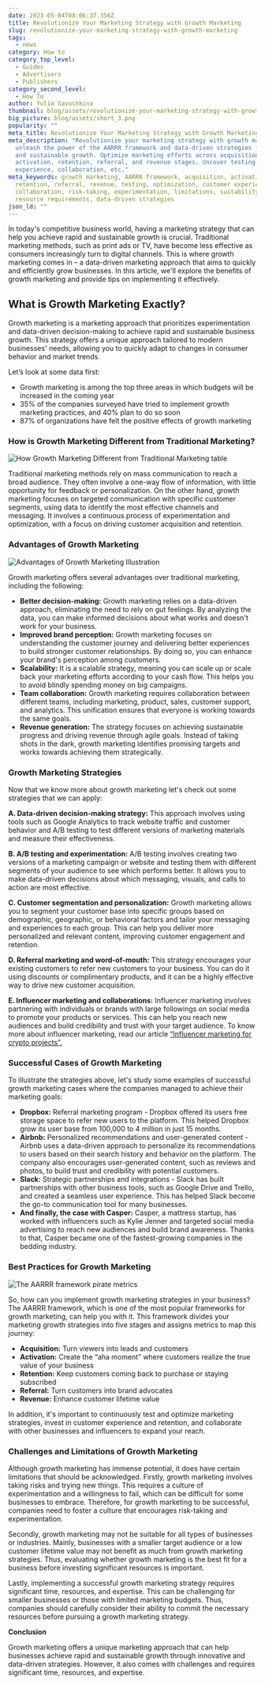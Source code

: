 ```yaml
---
date: 2023-05-04T08:06:37.356Z
title: Revolutionize Your Marketing Strategy with Growth Marketing
slug: revolutionize-your-marketing-strategy-with-growth-marketing
tags:
  - news
category: How to
category_top_level:
  - Guides
  - Advertisers
  - Publishers
category_second_level:
  - How To
author: Yulia Savushkina
thumbnail: blog/assets/revolutionize-your-marketing-strategy-with-growth-marketing.-part-1.png
big_picture: blog/assets/short_3.png
popularity: ""
meta_title: Revolutionize Your Marketing Strategy with Growth Marketing | AADS Blog
meta_description: "Revolutionize your marketing strategy with growth marketing:
  unleash the power of the AARRR framework and data-driven strategies for rapid
  and sustainable growth. Optimize marketing efforts across acquisition,
  activation, retention, referral, and revenue stages. Uncover testing, customer
  experience, collaboration, etc."
meta_keywords: growth marketing, AARRR framework, acquisition, activation,
  retention, referral, revenue, testing, optimization, customer experience,
  collaboration, risk-taking, experimentation, limitations, suitability,
  resource requirements, data-driven strategies
json_ld: ""
---
```

In today's competitive business world, having a marketing strategy that can help you achieve rapid and sustainable growth is crucial. Traditional marketing methods, such as print ads or TV, have become less effective as consumers increasingly turn to digital channels. This is where growth marketing comes in – a data-driven marketing approach that aims to quickly and efficiently grow businesses. In this article, we'll explore the benefits of growth marketing and provide tips on implementing it effectively.

## What is Growth Marketing Exactly?

Growth marketing is a marketing approach that prioritizes experimentation and data-driven decision-making to achieve rapid and sustainable business growth. This strategy offers a unique approach tailored to modern businesses' needs, allowing you to quickly adapt to changes in consumer behavior and market trends.

Let’s look at some data first:

* Growth marketing is among the top three areas in which budgets will be increased in the coming year
* 35% of the companies surveyed have tried to implement growth marketing practices, and 40% plan to do so soon
* 87% of organizations have felt the positive effects of growth marketing

### How is Growth Marketing Different from Traditional Marketing?

![How Growth Marketing Different from Traditional Marketing table](/blog/assets/growth-marketing-vs-traditional-marketing.webp "How Growth Marketing Different from Traditional Marketing table")

Traditional marketing methods rely on mass communication to reach a broad audience. They often involve a one-way flow of information, with little opportunity for feedback or personalization. On the other hand, growth marketing focuses on targeted communication with specific customer segments, using data to identify the most effective channels and messaging. It involves a continuous process of experimentation and optimization, with a focus on driving customer acquisition and retention.

### **Advantages of Growth Marketing**

![Advantages of Growth Marketing Illustration ](/blog/assets/growth-marketing-avantages.webp "Advantages of Growth Marketing Illustration ")

Growth marketing offers several advantages over traditional marketing, including the following:

* **Better decision-making:** Growth marketing relies on a data-driven approach, eliminating the need to rely on gut feelings. By analyzing the data, you can make informed decisions about what works and doesn't work for your business.
* **Improved brand perception:** Growth marketing focuses on understanding the customer journey and delivering better experiences to build stronger customer relationships. By doing so, you can enhance your brand's perception among customers.
* **Scalability:** It is a scalable strategy, meaning you can scale up or scale back your marketing efforts according to your cash flow. This helps you to avoid blindly spending money on big campaigns.
* **Team collaboration:** Growth marketing requires collaboration between different teams, including marketing, product, sales, customer support, and analytics. This unification ensures that everyone is working towards the same goals.
* **Revenue generation:** The strategy focuses on achieving sustainable progress and driving revenue through agile goals. Instead of taking shots in the dark, growth marketing identifies promising targets and works towards achieving them strategically.

### **Growth Marketing Strategies**

Now that we know more about growth marketing let's check out some strategies that we can apply:

**A. Data-driven decision-making strategy:** This approach involves using tools such as Google Analytics to track website traffic and customer behavior and A/B testing to test different versions of marketing materials and measure their effectiveness.

**B. A/B testing and experimentation:** A/B testing involves creating two versions of a marketing campaign or website and testing them with different segments of your audience to see which performs better. It allows you to make data-driven decisions about which messaging, visuals, and calls to action are most effective.

**C. Customer segmentation and personalization:** Growth marketing allows you to segment your customer base into specific groups based on demographic, geographic, or behavioral factors and tailor your messaging and experiences to each group. This can help you deliver more personalized and relevant content, improving customer engagement and retention.

**D. Referral marketing and word-of-mouth:** This strategy encourages your existing customers to refer new customers to your business. You can do it using discounts or complimentary products, and it can be a highly effective way to drive new customer acquisition.

**E. Influencer marketing and collaborations:** Influencer marketing involves partnering with individuals or brands with large followings on social media to promote your products or services. This can help you reach new audiences and build credibility and trust with your target audience. To know more about influencer marketing, read our article [“Influencer marketing for crypto projects”.](https://aads.com/blog/influencer-marketing-for-crypto-projects/)

### **Successful Cases of Growth Marketing**

To illustrate the strategies above, let's study some examples of successful growth marketing cases where the companies managed to achieve their marketing goals:

* **Dropbox:** Referral marketing program - Dropbox offered its users free storage space to refer new users to the platform. This helped Dropbox grow its user base from 100,000 to 4 million in just 15 months.
* **Airbnb:** Personalized recommendations and user-generated content - Airbnb uses a data-driven approach to personalize its recommendations to users based on their search history and behavior on the platform. The company also encourages user-generated content, such as reviews and photos, to build trust and credibility with potential customers.
* **Slack:** Strategic partnerships and integrations - Slack has built partnerships with other business tools, such as Google Drive and Trello, and created a seamless user experience. This has helped Slack become the go-to communication tool for many businesses.
* **And finally, the case with Casper:** Casper, a mattress startup, has worked with influencers such as Kylie Jenner and targeted social media advertising to reach new audiences and build brand awareness. Thanks to that, Casper became one of the fastest-growing companies in the bedding industry.

### **Best Practices for Growth Marketing**

![The AARRR framework pirate metrics ](/blog/assets/aarrr-pirate-metrics.webp "The AARRR framework pirate metrics ")

So, how can you implement growth marketing strategies in your business? The AARRR framework, which is one of the most popular frameworks for growth marketing, can help you with it. This framework divides your marketing growth strategies into five stages and assigns metrics to map this journey:

* **Acquisition:** Turn viewers into leads and customers
* **Activation:** Create the “aha moment” where customers realize the true value of your business
* **Retention:** Keep customers coming back to purchase or staying subscribed
* **Referral:** Turn customers into brand advocates
* **Revenue:** Enhance customer lifetime value

In addition, it's important to continuously test and optimize marketing strategies, invest in customer experience and retention, and collaborate with other businesses and influencers to expand your reach.

### **Challenges and Limitations of Growth Marketing**

Although growth marketing has immense potential, it does have certain limitations that should be acknowledged. Firstly, growth marketing involves taking risks and trying new things. This requires a culture of experimentation and a willingness to fail, which can be difficult for some businesses to embrace. Therefore, for growth marketing to be successful, companies need to foster a culture that encourages risk-taking and experimentation.

Secondly, growth marketing may not be suitable for all types of businesses or industries. Mainly, businesses with a smaller target audience or a low customer lifetime value may not benefit as much from growth marketing strategies. Thus, evaluating whether growth marketing is the best fit for a business before investing significant resources is important.

Lastly, implementing a successful growth marketing strategy requires significant time, resources, and expertise. This can be challenging for smaller businesses or those with limited marketing budgets. Thus, companies should carefully consider their ability to commit the necessary resources before pursuing a growth marketing strategy.

**Conclusion**

Growth marketing offers a unique marketing approach that can help businesses achieve rapid and sustainable growth through innovative and data-driven strategies. However, it also comes with challenges and requires significant time, resources, and expertise.